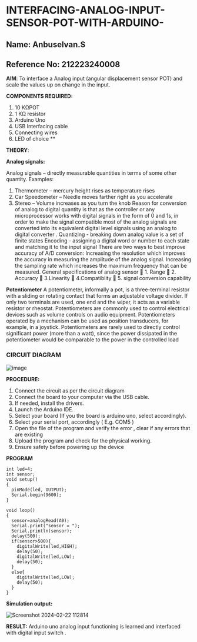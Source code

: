 # INTERFACING-ANALOG-INPUT-SENSOR-POT-WITH-ARDUINO-
## Name: Anbuselvan.S
## Reference No: 212223240008
**AIM**:  To interface a Analog  input (angular displacement sensor POT) and scale the values up on change in the input.

**COMPONENTS REQUIRED:**
1.	10 KΩPOT
2.	1 KΩ resistor 
3.	Arduino Uno 
4.	USB Interfacing cable 
5.	Connecting wires 
6.	LED of choice 
**

**THEORY**: 

**Analog signals:**

Analog signals – directly measurable quantities in terms of some other quantity.
Examples:
1. Thermometer – mercury height rises as temperature rises
2. Car Speedometer – Needle moves farther right as you accelerate
3. Stereo – Volume increases as you turn the knob
Reason for conversion of analog to digital quantity is that as the controller or any microprocessor works with digital signals in the form of 0 and 1s, in order to make the signal compatible  most of the analog signals are converted into its equivalent digital level signals using an analog to digital converter .
Quantizing - breaking down analog value is a set of finite states
Encoding - assigning a digital word or number to each state and matching it to the input signal
 There are two ways to best improve accuracy of A/D conversion:
Increasing the resolution which improves the accuracy in measuring the amplitude of the analog signal.
Increasing the sampling rate which increases the maximum frequency that can be measured.
General specifications of analog sensor
	1. Range
	2. Accuracy
	3.Linearity
	4.Compatiblity
	5. signal conversion capability

**Potentiometer**
A potentiometer, informally a pot, is a three-terminal resistor with a sliding or rotating contact that forms an adjustable voltage divider. If only two terminals are used, one end and the wiper, it acts as a variable resistor or rheostat.
Potentiometers are commonly used to control electrical devices such as volume controls on audio equipment. Potentiometers operated by a mechanism can be used as position transducers, for example, in a joystick. Potentiometers are rarely used to directly control significant power (more than a watt), since the power dissipated in the potentiometer would be comparable to the power in the controlled load

### CIRCUIT DIAGRAM

![image](https://github.com/anbuselvan1519/EXPERIMENT-NO--02-INTERFACING-ANALOG-INPUT-SENSOR-POT-WITH-ARDUINO-/assets/139841744/5e9aabdb-edb6-4044-9269-7a425787ccbb)

**PROCEDURE:**

1.	Connect the circuit as per the circuit diagram 
2.	Connect the board to your computer via the USB cable.
3.	If needed, install the drivers.
4.	Launch the Arduino IDE.
5.	Select your board (If you the board is arduino uno, select accordingly).
6.	Select your serial port, accordingly ( E.g. COM5 )
7.	Open the file of the program  and verify the error , clear if any errors that are existing 
8.	Upload the program and check for the physical working. 
9.	Ensure safety before powering up the device 



**PROGRAM** 
```
int led=4;
int sensor;
void setup()
{
  pinMode(led, OUTPUT);
  Serial.begin(9600);
}

void loop()
{
  sensor=analogRead(A0);
  Serial.print("sensor = ");
  Serial.println(sensor);
  delay(500);
  if(sensor>500){
    digitalWrite(led,HIGH);
    delay(50);
    digitalWrite(led,LOW);
    delay(50);
  }
  else{
    digitalWrite(led,LOW);
    delay(50);
  }
}
```
**Simulation output:** 


![Screenshot 2024-02-22 112814](https://github.com/anbuselvan1519/EXPERIMENT-NO--02-INTERFACING-ANALOG-INPUT-SENSOR-POT-WITH-ARDUINO-/assets/139841744/20af3f7e-b103-4848-9e4f-3c7b1578f460)

**RESULT:** Arduino uno analog input functioning is learned and interfaced with digital input switch .
